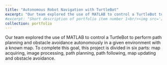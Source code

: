 ```yaml
---
title: "Autonomous Robot Navigation with TurtleBot"
excerpt: "Our team explored the use of MATLAB to control a TurtleBot to perform path planning and obstacle avoidance autonomously in a given environment with a known map. To complete this goal, this project is divided in six parts: map acquiring, image processing, path planning, path following, map updating and obstacle avoidance.<br/><br/><video width='600' controls><source src='https://yueyeyuniao.github.io/pengchang.github.io/files/turtlebot_2x.mp4' type='video/mp4'> Your browser does not support the video tag.</video>"
#excerpt: "Short description of portfolio item number 1<br/><img src='/images/500x300.png'>"
collection: portfolio
---
```


Our team explored the use of MATLAB to control a TurtleBot to perform path planning and obstacle avoidance autonomously in a given environment with a known map. To complete this goal, this project is divided in six parts: map acquiring, image processing, path planning, path following, map updating and obstacle avoidance.
